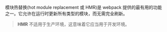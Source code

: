 模块热替换(hot module replacement 或 HMR)是 webpack 提供的最有用的功能之一。它允许在运行时更新所有类型的模块，而无需完全刷新。

>**HMR** 不适用于生产环境，这意味着它应当用于开发环境。

